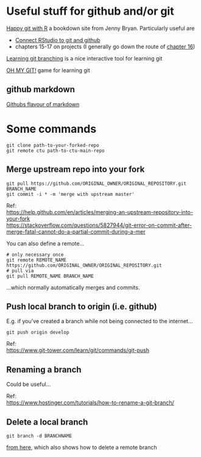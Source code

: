 # Useful stuff for github and/or git

[Happy git with R](https://happygitwithr.com/) a bookdown site from Jenny Bryan. Particularly useful are 
 - [Connect RStudio to git and github](https://happygitwithr.com/rstudio-git-github.html)
 - chapters 15-17 on projects (I generally go down the route of [chapter 16](https://happygitwithr.com/existing-github-first.html))

[Learning git branching](https://learngitbranching.js.org/) is a nice interactive tool for learning git

[OH MY GIT!](https://ohmygit.org/) game for learning git


## github markdown

[Githubs flavour of markdown](https://guides.github.com/features/mastering-markdown/)


# Some commands

```
git clone path-to-your-forked-repo
git remote ctu path-to-ctu-main-repo
```


## Merge upstream repo into your fork

```
git pull https://github.com/ORIGINAL_OWNER/ORIGINAL_REPOSITORY.git BRANCH_NAME
git commit -i * -m 'merge with upstream master'
```

Ref:  
https://help.github.com/en/articles/merging-an-upstream-repository-into-your-fork  
https://stackoverflow.com/questions/5827944/git-error-on-commit-after-merge-fatal-cannot-do-a-partial-commit-during-a-mer  

You can also define a remote...
```
# only necessary once
git remote REMOTE_NAME https://github.com/ORIGINAL_OWNER/ORIGINAL_REPOSITORY.git
# pull via
git pull REMOTE_NAME BRANCH_NAME
```
...which normally automatically merges and commits.

## Push local branch to origin (i.e. github) 
E.g. if you've created a branch while not being connected to the internet...
```
git push origin develop
```

Ref:  
https://www.git-tower.com/learn/git/commands/git-push

## Renaming a branch
Could be useful...

Ref:  
https://www.hostinger.com/tutorials/how-to-rename-a-git-branch/

## Delete a local branch

```
git branch -d BRANCHNAME
```

[from here](https://www.git-tower.com/learn/git/faq/delete-local-branch/), which also shows how to delete a remote branch
